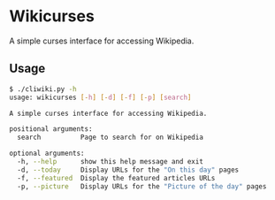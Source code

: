 Wikicurses
==========

A simple curses interface for accessing Wikipedia.

## Usage
~~~bash
$ ./cliwiki.py -h
usage: wikicurses [-h] [-d] [-f] [-p] [search]

A simple curses interface for accessing Wikipedia.

positional arguments:
  search          Page to search for on Wikipedia

optional arguments:
  -h, --help      show this help message and exit
  -d, --today     Display URLs for the "On this day" pages
  -f, --featured  Display the featured articles URLs
  -p, --picture   Display URLs for the "Picture of the day" pages
~~~
